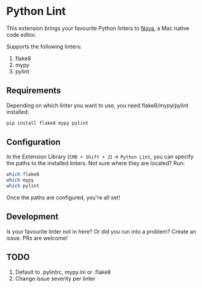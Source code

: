 # Python Lint
This extension brings your favourite Python linters to [Nova](https://nova.app), a Mac native code editor.

Supports the following linters:
1. flake8
2. mypy
3. pylint


## Requirements
Depending on which linter you want to use, you need flake8/mypy/pylint installed:
```bash
pip install flake8 mypy pylint
```

## Configuration
In the Extension Library (`CMD + Shift + 2`) -> `Python Lint`, you can specify the paths to the installed linters. Not sure where they are located? Run:
```bash
which flake8
which mypy
which pylint
```

Once the paths are configured, you're all set!

## Development
Is your favourite linter not in here? Or did you run into a problem? Create an issue. PRs are welcome!

## TODO
1. Default to .pylintrc, mypy.ini or .flake8
2. Change issue severity per linter
